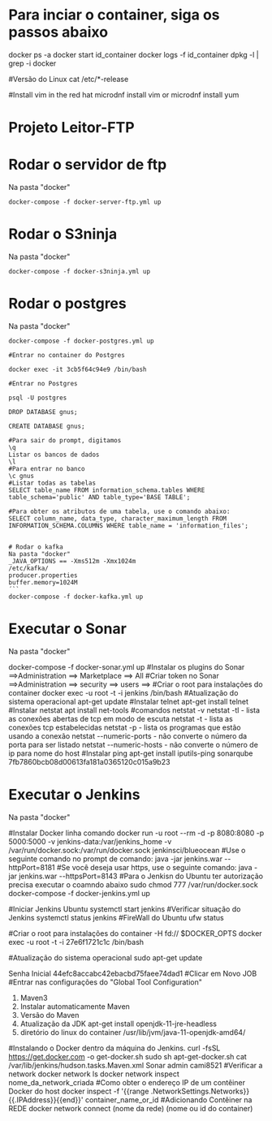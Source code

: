 # Para inciar o container, siga os passos abaixo

docker ps -a
docker start id_container
docker logs -f id_container
dpkg -l | grep -i docker

#Versão do Linux
cat /etc/*-release

#Install vim in the red hat
microdnf install vim
or
microdnf install yum

# Projeto Leitor-FTP

# Rodar o servidor de ftp
Na pasta "docker"
```
docker-compose -f docker-server-ftp.yml up
```

# Rodar o S3ninja
Na pasta "docker"
```
docker-compose -f docker-s3ninja.yml up
```

# Rodar o postgres
Na pasta "docker"
```
docker-compose -f docker-postgres.yml up

#Entrar no container do Postgres

docker exec -it 3cb5f64c94e9 /bin/bash

#Entrar no Postgres

psql -U postgres

DROP DATABASE gnus;

CREATE DATABASE gnus;

#Para sair do prompt, digitamos 
\q
Listar os bancos de dados
\l
#Para entrar no banco
\c gnus
#Listar todas as tabelas
SELECT table_name FROM information_schema.tables WHERE table_schema='public' AND table_type='BASE TABLE';

#Para obter os atributos de uma tabela, use o comando abaixo:
SELECT column_name, data_type, character_maximum_length FROM INFORMATION_SCHEMA.COLUMNS WHERE table_name = 'information_files';


# Rodar o kafka
Na pasta "docker"
_JAVA_OPTIONS == -Xms512m -Xmx1024m
/etc/kafka/
producer.properties
buffer.memory=1024M
´``
docker-compose -f docker-kafka.yml up
```
# Executar o Sonar
Na pasta "docker"

docker-compose -f docker-sonar.yml up
#Instalar os plugins do Sonar
==>Administration  ==> Marketplace ==> All
#Criar token no Sonar
==>Administration ==> security ==> users ==>
#Criar o root para instalações do container
docker exec -u root -t -i jenkins /bin/bash
#Atualização do sistema operacional
apt-get update
#Instalar telnet
apt-get install telnet
#Instalar netstat
apt install net-tools
#comandos
netstat -v
netstat -tl - lista as conexões abertas de tcp em modo de escuta
netstat -t - lista as conexões tcp estabelecidas
netstat -p - lista os programas que estão usando a conexão
netstat --numeric-ports - não converte o número da porta para ser listado
netstat --numeric-hosts - não converte o número de ip para nome do host 
#Instalar ping
apt-get install iputils-ping
sonarqube
7fb7860bcb08d00613fa181a0365120c015a9b23
# Executar o Jenkins
Na pasta "docker"

#Instalar Docker linha comando
docker run -u root --rm -d -p 8080:8080 -p 5000:5000 -v jenkins-data:/var/jenkins_home -v /var/run/docker.sock:/var/run/docker.sock jenkinsci/blueocean
#Use o seguinte comando no prompt de comando:
java -jar jenkins.war --httpPort=8181
#Se você deseja usar https, use o seguinte comando:
java -jar jenkins.war --httpsPort=8143
#Para o Jenkisn do Ubuntu ter autorização precisa executar o coamndo abaixo
sudo chmod 777 /var/run/docker.sock
docker-compose -f docker-jenkins.yml up

#Iniciar Jenkins Ubuntu
systemctl start jenkins
#Verificar situação do Jenkins
systemctl status jenkins
#FireWall do Ubuntu
ufw status

#Criar o root para instalações do container
-H fd:// $DOCKER_OPTS
docker exec -u root -t -i 27e6f1721c1c /bin/bash


#Atualização do sistema operacional
sudo apt-get update

Senha Inicial  44efc8accabc42ebacbd75faee74dad1
#Clicar em Novo JOB
#Entrar nas configurações do "Global Tool Configuration"
1. Maven3
2. Instalar automaticamente Maven
3. Versão do Maven
4. Atualização da JDK apt-get install openjdk-11-jre-headless
5. diretório do linux do container /usr/lib/jvm/java-11-openjdk-amd64/

#Instalando o Docker dentro da máquina do Jenkins.
curl -fsSL https://get.docker.com -o get-docker.sh
sudo sh apt-get-docker.sh
cat /var/lib/jenkins/hudson.tasks.Maven.xml
Sonar   admin   cami8521
#Verificar a network
docker network ls
docker network inspect nome_da_network_criada
#Como obter o endereço IP de um contêiner Docker do host
docker inspect -f '{{range .NetworkSettings.Networks}}{{.IPAddress}}{{end}}' container_name_or_id
#Adicionando Contêiner na REDE
docker network connect (nome da rede) (nome ou id do container)